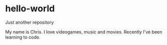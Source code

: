 # hello-world
Just another repository

My name is Chris. I love videogames, music and movies. Recently I've been learning to code.
